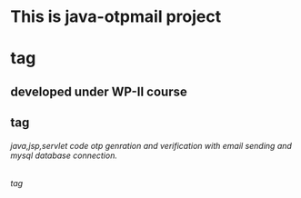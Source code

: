 # This is java-otpmail project <h1> tag
## developed under WP-II course<h2> tag
###### java,jsp,servlet code otp genration and verification with email sending and mysql database connection.<h6> tag
